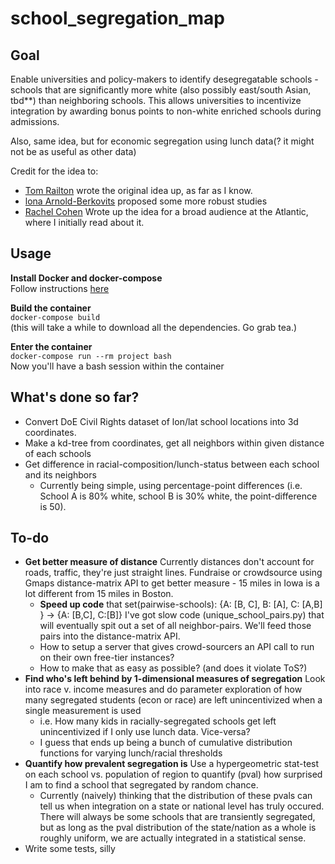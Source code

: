 # school_segregation_map
## Goal
Enable universities and policy-makers to identify desegregatable schools -
schools that are significantly more white (also possibly east/south Asian, tbd**) than neighboring schools. 
This allows universities to incentivize integration by awarding bonus points to 
non-white enriched schools during admissions. 

Also, same idea, but for economic segregation using lunch data(? it might not be as useful as other data)

Credit for the idea to: 
  - [Tom Railton](https://ylpr.yale.edu/shifting-scope-how-taking-school-demographics-account-college-admissions-could-reduce-k-12)
  wrote the original idea up, as far as I know.
  - [lona Arnold-Berkovits](https://schoolbonuspoints.org/background-2.html) proposed some more robust studies
  - [Rachel Cohen](https://www.theatlantic.com/education/archive/2018/05/an-unusual-idea-for-fixing-school-segregation/560930/)
  Wrote up the idea for a broad audience at the Atlantic, where I initially read about it.

Usage
----------

**Install Docker and docker-compose**<br>
Follow instructions [here](https://docs.docker.com/install/)

**Build the container**<br>
`docker-compose build` 
<br>(this will take a while to download all the dependencies. Go grab tea.)

**Enter the container**<br>
`docker-compose run --rm project bash`
<br> Now you'll have a bash session within the container

## What's done so far?
- Convert DoE Civil Rights dataset of lon/lat school locations into 3d coordinates.
- Make a kd-tree from coordinates, get all neighbors within given distance of each schools
- Get difference in racial-composition/lunch-status between each school and its neighbors
   - Currently being simple, using percentage-point differences (i.e. School A is 80% white, school B is 30% white, 
   the point-difference is 50).

## To-do
- **Get better measure of distance** Currently distances don't account for roads, traffic, they're just straight lines. 
Fundraise or crowdsource using Gmaps distance-matrix API to get better measure - 15 miles in Iowa is a lot different 
from 15 miles in Boston.
    - **Speed up code** that set(pairwise-schools): {A: [B, C], B: [A], C: [A,B] } -> {A: [B,C], C:[B]} 
    I've got slow code (unique_school_pairs.py) that will eventually spit out a set of all neighbor-pairs.
    We'll feed those pairs into the distance-matrix API.
    - How to setup a server that gives crowd-sourcers an API call to run on their own free-tier instances?
    - How to make that as easy as possible? (and does it violate ToS?)
- **Find who's left behind by 1-dimensional measures of segregation** Look into race v. income measures and do parameter 
exploration of how many segregated students (econ or race) are left unincentivized when a single measurement is used
    - i.e. How many kids in racially-segregated schools get left unincentivized if I only use lunch data. Vice-versa?
    - I guess that ends up being a bunch of cumulative distribution functions for varying lunch/racial thresholds
- **Quantify how prevalent segregation is** Use a hypergeometric stat-test on each school vs. population of region
to quantify (pval) how surprised I am to find a school that segregated by random chance.
    - Currently (naively) thinking that the distribution of these pvals can tell us when integration on a state or national
    level has truly occured. There will always be some schools that are transiently segregated, but as long as the pval distribution
    of the state/nation as a whole is roughly uniform, we are actually integrated in a statistical sense.
- Write some tests, silly
